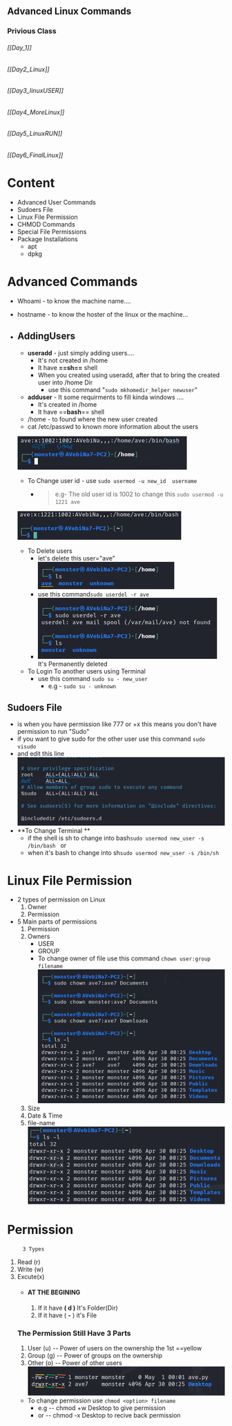 
## Advanced Linux Commands

### Privious Class 

###### [[Day_1]]
###### [[Day2_Linux]]
###### [[Day3_linuxUSER]]
###### [[Day4_MoreLinux]]
###### [[Day5_LinuxRUN]]
###### [[Day6_FinalLinux]]


# Content
- Advanced User Commands
- Sudoers File
- Linux File Permission
- CHMOD Commands
- Special File Permissions
- Package Installations
	- apt
	- dpkg



# Advanced Commands
- Whoami - to know the machine name....
- hostname - to know the hoster of the linux or the machine...
- ## __AddingUsers__
	- **useradd** - just simply adding users.... 
		- It's not created in /home
		- It have  **==sh==** shell
		- When you created using useradd, after that to bring the created user into /home Dir
			- use this command "`sudo mkhomedir_helper newuser`" 
	- **adduser** - It some requirments to fill kinda windows ....
		- It's created in /home
		- It have ==**bash**== shell
	- /home - to found where the new user created
	 * cat /etc/passwd to known more information about the users
	
	![alt text](t1.png)
	 - To Change user id - use `sudo usermod -u new_id  username`
		 - > e.g- The old user id is 1002 to change this `sudo usermod -u 1221 ave`
	
	![alt](tt.png)
	 * To Delete users 
		 * let's delete this user="ave" ![alt](qw.png)
		 * use this command`sudo userdel -r ave `
		 *  ![alt](wqq.png)  It's Permanently deleted
	 * To Login To another users using  Terminal
		 * use this command `sudo su - new_user`
			 * e.g - `sudo su - unknown`

## Sudoers File

* is when you have permission like 777 or +x this means you don't have permission to run "Sudo"
* if you want to give sudo for the other user use this command `sudo visudo` 
* and edit this line ![alt](aaa.png)
* **To Change Terminal **
	*  if the shell is sh to change into bash`sudo usermod new_user -s /bin/bash `  or
	*  when it's bash to change into sh`sudo usermod new_user -s /bin/sh`
#  Linux File Permission

- 2 types of permission on Linux
	1. Owner
	3. Permission
- 5 Main parts of permissions
	1. Permission
	2. Owners
		-  USER
		-  GROUP
		- To change owner of file use this command `chown user:group filename`
		![alt](2112.png)
	1. Size
	2. Date & Time
	3. file-name 
	 ![alt](www.png)
	
# Permission
		 3 Types
1.  Read (r)
2. Write (w)
3. Excute(x)
	* #### AT THE BEGINING 		
		1.  If it have **( d )** It's Folder(Dir)
		2.  If it have ( **-** ) it's File
	### The Permission Still Have 3 Parts
	 1. User (u) -- Power of users on the ownership the 1st ==yellow
	 3. Group (g) -- Power of groups on the ownership
	 4. Other (o) -- Power of other users
	 ![alt](22112.png)
	 - To change permission use `chmod <option> filename` 
		 - e.g -- chmod +w Desktop to give permission
		 - or  -- chmod  -x  Desktop to recive back permission